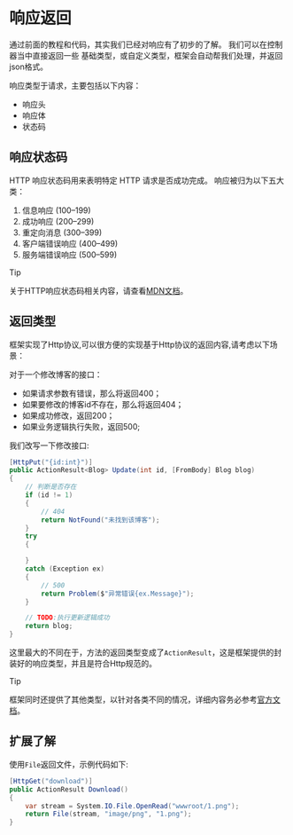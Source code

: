 # 响应返回

通过前面的教程和代码，其实我们已经对响应有了初步的了解。
我们可以在控制器当中直接返回一些 基础类型，或自定义类型，框架会自动帮我们处理，并返回json格式。

响应类型于请求，主要包括以下内容：

- 响应头
- 响应体
- 状态码

## 响应状态码

HTTP 响应状态码用来表明特定 HTTP 请求是否成功完成。 响应被归为以下五大类：

1. 信息响应 (100–199)
2. 成功响应 (200–299)
3. 重定向消息 (300–399)
4. 客户端错误响应 (400–499)
5. 服务端错误响应 (500–599)

> [!TIP]
> 关于HTTP响应状态码相关内容，请查看[MDN文档](https://developer.mozilla.org/zh-CN/docs/Web/HTTP/Status)。

## 返回类型

框架实现了Http协议,可以很方便的实现基于Http协议的返回内容,请考虑以下场景：

对于一个修改博客的接口：

- 如果请求参数有错误，那么将返回400；
- 如果要修改的博客id不存在，那么将返回404；
- 如果成功修改，返回200；
- 如果业务逻辑执行失败，返回500;

我们改写一下修改接口:

```csharp
[HttpPut("{id:int}")]
public ActionResult<Blog> Update(int id, [FromBody] Blog blog)
{
    // 判断是否存在
    if (id != 1)
    {
        // 404
        return NotFound("未找到该博客");
    }
    try
    {

    }
    catch (Exception ex)
    {
        // 500
        return Problem($"异常错误{ex.Message}");
    }

    // TODO:执行更新逻辑成功
    return blog;
}
```

这里最大的不同在于，方法的返回类型变成了`ActionResult`，这是框架提供的封装好的响应类型，并且是符合Http规范的。

> [!TIP]
> 框架同时还提供了其他类型，以针对各类不同的情况，详细内容务必参考[官方文档](https://learn.microsoft.com/zh-cn/aspnet/core/web-api/action-return-types?view=aspnetcore-8.0)。

## 扩展了解

使用`File`返回文件，示例代码如下:

```csharp
[HttpGet("download")]
public ActionResult Download()
{
    var stream = System.IO.File.OpenRead("wwwroot/1.png");
    return File(stream, "image/png", "1.png");
}
```
